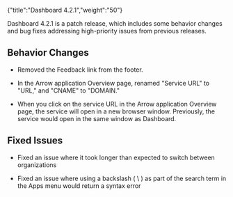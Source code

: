 {"title":"Dashboard 4.2.1","weight":"50"}

Dashboard 4.2.1 is a patch release, which includes some behavior changes and bug fixes addressing high-priority issues from previous releases.

## Behavior Changes

* Removed the Feedback link from the footer.

* In the Arrow application Overview page, renamed "Service URL" to "URL," and "CNAME" to "DOMAIN."

* When you click on the service URL in the Arrow application Overview page, the service will open in a new browser window. Previously, the service would open in the same window as Dashboard.

## Fixed Issues

* Fixed an issue where it took longer than expected to switch between organizations

* Fixed an issue where using a backslash ( \\ ) as part of the search term in the Apps menu would return a syntax error
